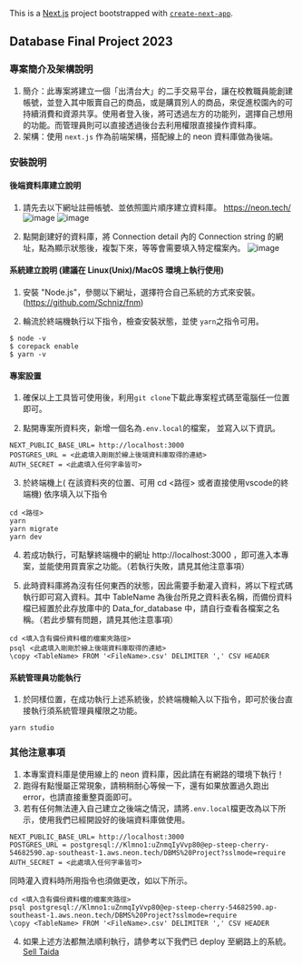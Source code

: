 This is a [Next.js](https://nextjs.org/) project bootstrapped with [`create-next-app`](https://github.com/vercel/next.js/tree/canary/packages/create-next-app).
## Database Final Project 2023

### 專案簡介及架構說明
1. 簡介：此專案將建立一個「出清台大」的二手交易平台，讓在校教職員能創建帳號，並登入其中販賣自己的商品，或是購買別人的商品，來促進校園內的可持續消費和資源共享。使用者登入後，將可透過左方的功能列，選擇自己想用的功能。而管理員則可以直接透過後台去利用權限直接操作資料庫。
2. 架構：使用 ```next.js``` 作為前端架構，搭配線上的 neon 資料庫做為後端。

### 安裝說明
#### 後端資料庫建立說明
1. 請先去以下網址註冊帳號、並依照圖片順序建立資料庫。
https://neon.tech/
![image](https://github.com/Kirumi1019/Final_Project_2023/assets/96559795/5f71b57a-61a6-4d3b-ba12-18367e3a2ad0)
![image](https://github.com/Kirumi1019/Final_Project_2023/assets/96559795/d3cb8748-4d17-450a-8793-6733e4f598a7)

2. 點開創建好的資料庫，將 Connection detail 內的 Connection string 的網址，點為顯示狀態後，複製下來，等等會需要填入特定檔案內。
![image](https://github.com/Kirumi1019/Final_Project_2023/assets/96559795/8ed61ce1-9d83-45de-b163-e2f9577bcf81)

#### 系統建立說明 (建議在 Linux(Unix)/MacOS 環境上執行使用)
1. 安裝 "Node.js"，參閱以下網址，選擇符合自己系統的方式來安裝。(https://github.com/Schniz/fnm)

2. 輪流於終端機執行以下指令，檢查安裝狀態，並使 ```yarn```之指令可用。
```
$ node -v
$ corepack enable 
$ yarn -v  
```

#### 專案設置
1. 確保以上工具皆可使用後，利用```git clone```下載此專案程式碼至電腦任一位置即可。

2. 點開專案所資料夾，新增一個名為```.env.local```的檔案， 並寫入以下資訊。
```
NEXT_PUBLIC_BASE_URL= http://localhost:3000
POSTGRES_URL = <此處填入剛剛於線上後端資料庫取得的連結>
AUTH_SECRET = <此處填入任何字串皆可>
```

3. 於終端機上( 在該資料夾的位置、可用 cd <路徑> 或者直接使用vscode的終端機) 依序填入以下指令
```
cd <路徑>
yarn
yarn migrate
yarn dev
```
4. 若成功執行，可點擊終端機中的網址 http://localhost:3000 ，即可進入本專案，並能使用買賣家之功能。（若執行失敗，請見其他注意事項） 

5. 此時資料庫將為沒有任何東西的狀態，因此需要手動灌入資料，將以下程式碼執行即可寫入資料。其中 TableName 為後台所見之資料表名稱，而備份資料檔已經置於此存放庫中的 Data_for_database 中，請自行查看各檔案之名稱。（若此步驟有問題，請見其他注意事項） 
```
cd <填入含有備份資料檔的檔案夾路徑>
psql <此處填入剛剛於線上後端資料庫取得的連結>
\copy <TableName> FROM '<FileName>.csv' DELIMITER ',' CSV HEADER
```

#### 系統管理員功能執行
1. 於同樣位置，在成功執行上述系統後，於終端機輸入以下指令，即可於後台直接執行須系統管理員權限之功能。
```
yarn studio
```

### 其他注意事項
1. 本專案資料庫是使用線上的 neon 資料庫，因此請在有網路的環境下執行！
2. 跑得有點慢屬正常現象，請稍稍耐心等候一下，還有如果放置過久跑出 error，也請直接重整頁面即可。
3. 若有任何無法連入自己建立之後端之情況，請將```.env.local```檔更改為以下所示，使用我們已經開設好的後端資料庫做使用。
```
NEXT_PUBLIC_BASE_URL= http://localhost:3000
POSTGRES_URL = postgresql://Klmno1:uZnmqIyVvp80@ep-steep-cherry-54682590.ap-southeast-1.aws.neon.tech/DBMS%20Project?sslmode=require
AUTH_SECRET = <此處填入任何字串皆可>
```
同時灌入資料時所用指令也須做更改，如以下所示。
```
cd <填入含有備份資料檔的檔案夾路徑>
psql postgresql://Klmno1:uZnmqIyVvp80@ep-steep-cherry-54682590.ap-southeast-1.aws.neon.tech/DBMS%20Project?sslmode=require
\copy <TableName> FROM '<FileName>.csv' DELIMITER ',' CSV HEADER
```
4. 如果上述方法都無法順利執行，請參考以下我們已 deploy 至網路上的系統。
[Sell Taida](https://final-project-2023-hk6j-kirumis-projects.vercel.app/)
